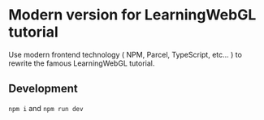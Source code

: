 # Modern version for LearningWebGL tutorial

Use modern frontend technology ( NPM, Parcel, TypeScript, etc... ) to rewrite the famous LearningWebGL tutorial.

## Development

`npm i` and `npm run dev`